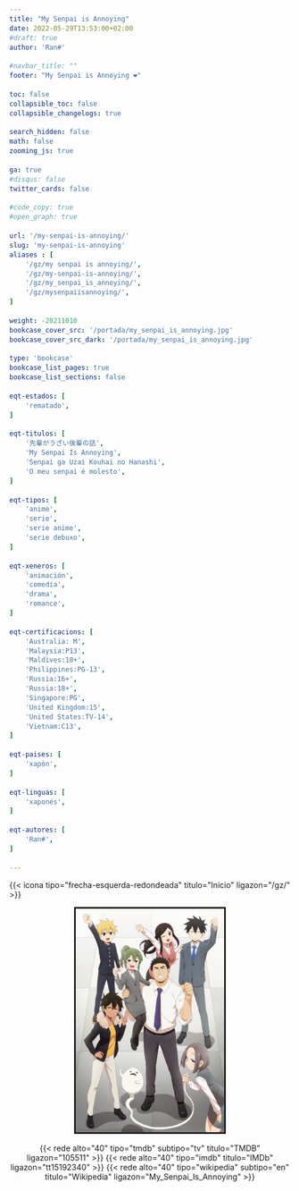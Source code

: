 ```yaml
---
title: "My Senpai is Annoying"
date: 2022-05-29T13:53:00+02:00
#draft: true
author: 'Ran#'

#navbar_title: ""
footer: "My Senpai is Annoying ❤️"

toc: false
collapsible_toc: false
collapsible_changelogs: true

search_hidden: false
math: false
zooming_js: true

ga: true
#disqus: false
twitter_cards: false

#code_copy: true
#open_graph: true

url: '/my-senpai-is-annoying/'
slug: 'my-senpai-is-annoying'
aliases : [
    '/gz/my senpai is annoying/',
    '/gz/my-senpai-is-annoying/',
    '/gz/my_senpai_is_annoying/',
    '/gz/mysenpaiisannoying/',
]

weight: -20211010
bookcase_cover_src: '/portada/my_senpai_is_annoying.jpg'
bookcase_cover_src_dark: '/portada/my_senpai_is_annoying.jpg'

type: 'bookcase'
bookcase_list_pages: true
bookcase_list_sections: false

eqt-estados: [
    'rematado',
]

eqt-titulos: [
    '先輩がうざい後輩の話',
    'My Senpai Is Annoying',
    'Senpai ga Uzai Kouhai no Hanashi',
    'O meu senpai é molesto',
]

eqt-tipos: [
    'anime',
    'serie',
    'serie anime',
    'serie debuxo',
]

eqt-xeneros: [
    'animación',
    'comedia',
    'drama',
    'romance',
]

eqt-certificacions: [
    'Australia: M',
    'Malaysia:P13',
    'Maldives:18+',
    'Philippines:PG-13',
    'Russia:16+',
    'Russia:18+',
    'Singapore:PG',
    'United Kingdom:15',
    'United States:TV-14',
    'Vietnam:C13',
]

eqt-paises: [
    'xapón',
]

eqt-linguas: [
    'xaponés',
]

eqt-autores: [
    'Ran#',
]

---
```


{{< icona tipo="frecha-esquerda-redondeada" titulo="Inicio" ligazon="/gz/" >}}

<div style="text-align: center">
<img style="border: 3px solid currentColor" height=400 title="My Senpai is Annoying" alt="My Senpai is Annoying" src="/portada/my_senpai_is_annoying.jpg">

{{< rede alto="40" tipo="tmdb" subtipo="tv" titulo="TMDB" ligazon="105511" >}}
{{< rede alto="40" tipo="imdb" titulo="IMDb" ligazon="tt15192340" >}}
{{< rede alto="40" tipo="wikipedia" subtipo="en" titulo="Wikipedia" ligazon="My_Senpai_Is_Annoying" >}}
</div>

